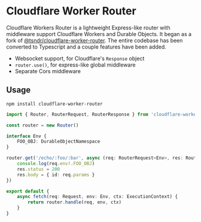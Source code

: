 # Cloudflare Worker Router

Cloudflare Workers Router is a lightweight Express-like router with middleware support Cloudflare Workers and Durable Objects. It began as a fork of [@tsndr/cloudflare-worker-router](https://github.com/tsndr/cloudflare-worker-router). The entire codebase has been converted to Typescript and a couple features have been added.

- Websocket support, for Cloudflare's `Response` object
- `router.use()`, for express-like global middleware
- Separate Cors middleware

## Usage

`npm install cloudflare-worker-router`

```typescript
import { Router, RouterRequest, RouterResponse } from 'cloudflare-worker-router-typescript'

const router = new Router()

interface Env {
    FOO_OBJ: DurableObjectNamespace
}

router.get('/echo/:foo/:bar', async (req: RouterRequest<Env>, res: RouterResponse) => {
    console.log(req.env!.FOO_OBJ)
    res.status = 200
    res.body = { id: req.params }
})

export default {
    async fetch(req: Request, env: Env, ctx: ExecutionContext) {
        return router.handle(req, env, ctx)
    }
}
```